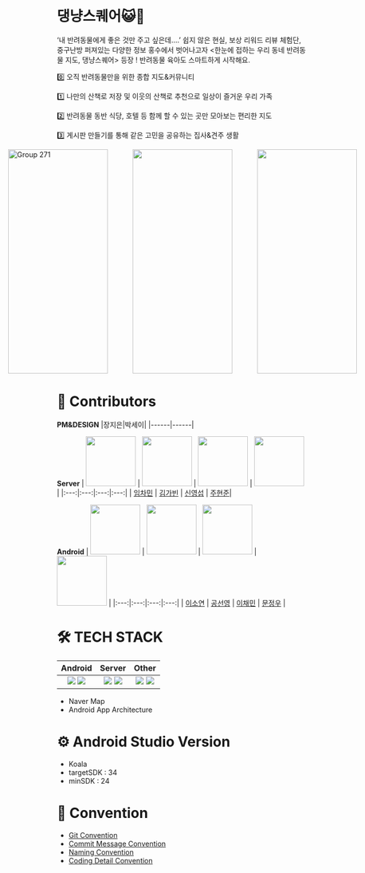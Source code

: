 # 댕냥스퀘어😺🐶
‘내 반려동물에게 좋은 것만 주고 싶은데….’ 쉽지 않은 현실,
보상 리워드 리뷰 체험단, 중구난방 퍼져있는 다양한 정보 홍수에서 벗어나고자 
<한눈에 접하는 우리 동네 반려동물 지도, 댕냥스퀘어> 등장 !
반려동물 육아도 스마트하게 시작해요.

0️⃣ 오직 반려동물만을 위한 종합 지도&커뮤니티

1️⃣ 나만의 산책로 저장 및 이웃의 산책로 추천으로 일상이 즐거운 우리 가족 

2️⃣ 반려동물 동반 식당, 호텔 등 함께 할 수 있는 곳만 모아보는 편리한 지도 

3️⃣ 게시판 만들기를 통해 같은 고민을 공유하는 집사&견주 생활

<div style="display: flex; justify-content: center; gap: 50px;">
  <img src="https://github.com/user-attachments/assets/925b1d13-bdae-4271-ba2b-dd7b8e7c8db5" alt="Group 271" width="200" height="450" />
  <img src="https://github.com/user-attachments/assets/6eb5f0f2-9f62-4265-8514-81d5e8208d23" width="200" height="450" />
  <img src="https://github.com/user-attachments/assets/5e85b9d3-ba81-4cea-9281-0d7e3515dd99" width="200" height="450" />
</div>

# 👤 Contributors

**PM&DESIGN**
|장지은|박세이| 
|------|------|

**Server**
| <img src="https://avatars.githubusercontent.com/u/124526270?v=4" width="100" height="100"> | <img src="https://avatars.githubusercontent.com/u/147697405?v=4" width="100" height="100"> | <img src="https://avatars.githubusercontent.com/u/147918555?v=4" width="100" height="100"> | <img src="https://avatars.githubusercontent.com/u/170635800?v=4" width="100" height="100"> |
|:---:|:---:|:---:|:---:|
| [임차민](https://github.com/ckals413) | [김가빈](https://github.com/kimgabin321) | [신영섭](https://github.com/whiteys1) | [주현준](https://github.com/bikooju)|

**Android**
| <img src="https://avatars.githubusercontent.com/u/122617471?v=4" width="100" height="100"> | <img src="https://avatars.githubusercontent.com/u/122667354?v=4" width="100" height="100"> | <img src="https://avatars.githubusercontent.com/u/124021888?v=4" width="100" height="100"> | <img src="https://avatars.githubusercontent.com/u/166084634?v=4" width="100" height="100"> |
|:---:|:---:|:---:|:---:|
| [이소연](https://github.com/BBungya) | [공선영](https://github.com/Gongkirby) | [이채민](https://github.com/2cmin) | [문정우](https://github.com/answjddn0607) |

# 🛠️ TECH STACK
|Android|Server|Other|
|:------:|:------:|:------:|
|<img src="https://img.shields.io/badge/Kotlin-7F52FF?style=for-the-badge&logo=Kotlin&logoColor=white"> <img src="https://img.shields.io/badge/Android-3DDC84?style=for-the-badge&logo=Android&logoColor=white">|<img src="https://img.shields.io/badge/Spring-6DB33F?style=for-the-badge&logo=Spring&logoColor=white"> <img src="https://img.shields.io/badge/GitHub Actions-2088FF?style=for-the-badge&logo=GitHub Actions&logoColor=white"> | <img src="https://img.shields.io/badge/Amazon AWS-232F3E?style=for-the-badge&logo=Amazon AWS&logoColor=white"> <img src="https://img.shields.io/badge/MySQL-4479A1?style=for-the-badge&logo=MySQL&logoColor=white">|<img src="https://img.shields.io/badge/Figma-ae4dff?style=for-the-badge&logo=figma&logoColor=white">
- Naver Map
- Android App Architecture

# ⚙️ Android Studio Version
- Koala
- targetSDK : 34
- minSDK : 24

# 📝 Convention
- [Git Convention](https://github.com/DogCatSquare/FE/wiki/Git-Convention)
- [Commit Message Convention](https://github.com/DogCatSquare/FE/wiki/Commit-Message-Convention)
- [Naming Convention](https://github.com/DogCatSquare/FE/wiki/Naming-Convention)
- [Coding Detail Convention](https://github.com/DogCatSquare/FE/wiki/Naming-Convention)

